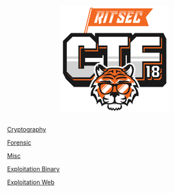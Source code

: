 <p align="center"><img src="Files/ritsec-ctf18.png" height="50%" width="50%"></p>

``` shell

```



<p align="left"><a href="https://github.com/Ne0Lux-C1Ph3r/WRITE-UP/blob/master/RITSEC_CTF_2018/CRYPTO/index.md">Cryptography</a></p>
<p align="left"><a href="https://github.com/Ne0Lux-C1Ph3r/WRITE-UP/blob/master/RITSEC_CTF_2018/FORENSIC/index.md">Forensic</a></p>
<p align="left"><a href="https://github.com/Ne0Lux-C1Ph3r/WRITE-UP/blob/master/RITSEC_CTF_2018/MISC/index.md">Misc</a></p>
<p align="left"><a href="https://github.com/Ne0Lux-C1Ph3r/WRITE-UP/blob/master/RITSEC_CTF_2018/PWN/index.md">Exploitation Binary</a></p>
<p align="left"><a href="https://github.com/Ne0Lux-C1Ph3r/WRITE-UP/blob/master/RITSEC_CTF_2018/WEB/index.md">Exploitation Web</a></p> 
